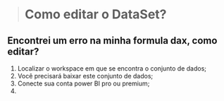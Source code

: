># Como editar o DataSet?
## Encontrei um erro na minha formula dax, como editar?

1. Localizar o workspace em que se encontra o conjunto de dados;
2. Você precisará baixar este conjunto de dados;
3. Conecte sua conta power BI pro ou premium;
4. 
